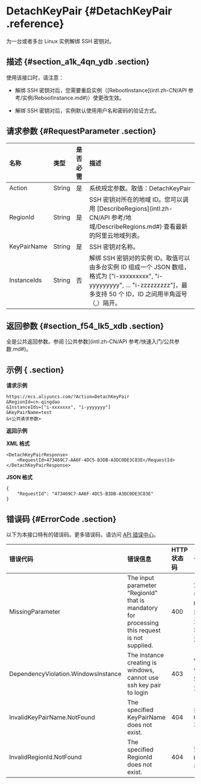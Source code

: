 # DetachKeyPair {#DetachKeyPair .reference}

为一台或者多台 Linux 实例解绑 SSH 密钥对。

## 描述 {#section_a1k_4qn_ydb .section}

使用该接口时，请注意：

-   解绑 SSH 密钥对后，您需要重启实例（[RebootInstance](intl.zh-CN/API 参考/实例/RebootInstance.md#)）使更改生效。

-   解绑 SSH 密钥对后，实例默认使用用户名和密码的验证方式。


## 请求参数 {#RequestParameter .section}

|名称|类型|是否必需|描述|
|:-|:-|:---|:-|
|Action|String|是|系统规定参数。取值：DetachKeyPair|
|RegionId|String|是|SSH 密钥对所在的地域 ID。您可以调用 [DescribeRegions](intl.zh-CN/API 参考/地域/DescribeRegions.md#) 查看最新的阿里云地域列表。|
|KeyPairName|String|是|SSH 密钥对名称。|
|InstanceIds|String|否|解绑 SSH 密钥对的实例 ID。取值可以由多台实例 ID 组成一个 JSON 数组，格式为 \["i-xxxxxxxxx", "i-yyyyyyyyy", … "i-zzzzzzzzz"\]，最多支持 50 个 ID，ID 之间用半角逗号（,）隔开。|

## 返回参数 {#section_f54_lk5_xdb .section}

全是公共返回参数。参阅 [公共参数](intl.zh-CN/API 参考/快速入门/公共参数.md#)。

## 示例 { .section}

**请求示例** 

```
https://ecs.aliyuncs.com/?Action=DetachKeyPair
&RegionId=cn-qingdao
&InstanceIds=["i-xxxxxxx", "i-yyyyyyy"]
&KeyPairName=test
&<公共请求参数>
```

**返回示例** 

**XML 格式**

```
<DetachKeyPairResponse>
    <RequestId>473469C7-AA6F-4DC5-B3DB-A3DC0DE3C83E</RequestId>
</DetachKeyPairResponse>
```

 **JSON 格式** 

```
{
    "RequestId": "473469C7-AA6F-4DC5-B3DB-A3DC0DE3C83E"
}
```

## 错误码 {#ErrorCode .section}

以下为本接口特有的错误码。更多错误码，请访问 [API 错误中心](https://error-center.alibabacloud.com/status/product/Ecs)。

|错误代码|错误信息|HTTP 状态码|说明|
|:---|:---|:-------|:-|
|MissingParameter|The input parameter “RegionId” that is mandatory for processing this request is not supplied.|400|您需要指定参数 `RegionId`。或者您暂时无法使用该地域的资源。|
|DependencyViolation.WindowsInstance|The instance creating is windows, cannot use ssh key pair to login|403|Windows 实例不支持 SSH 密钥对。|
|InvalidKeyPairName.NotFound|The specified KeyPairName does not exist.|404|指定的 `KeyPairName` 不存在。|
|InvalidRegionId.NotFound|The specified RegionId does not exist.|404|指定的 `RegionId` 不存在。|

